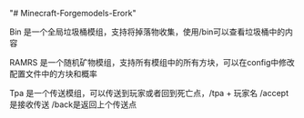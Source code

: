 "# Minecraft-Forgemodels-Erork" 

Bin 是一个全局垃圾桶模组，支持将掉落物收集，使用/bin可以查看垃圾桶中的内容

RAMRS 是一个随机矿物模组，支持所有模组中的所有方块，可以在config中修改配置文件中的方块和概率

Tpa 是一个传送模组，可以传送到玩家或者回到死亡点，/tpa + 玩家名   /accept是接收传送  /back是返回上个传送点
